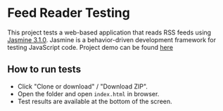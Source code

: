 # Feed Reader Testing 

This project tests a web-based application that reads RSS feeds using [Jasmine 3.1.0](https://ssaleem.github.io/Feed-Reader-Testing/). Jasmine is a behavior-driven development framework for testing JavaScript code. Project demo can be found [here]()

## How to run tests
- Click "Clone or download" / "Download ZIP".
- Open the folder and open `index.html` in browser.
- Test results are available at the bottom of the screen.